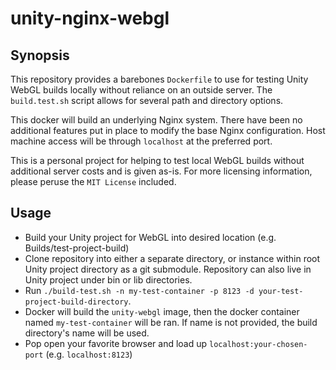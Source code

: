 # unity-nginx-webgl

## Synopsis

This repository provides a barebones `Dockerfile` to use for testing Unity WebGL builds locally without reliance on an outside server. The `build.test.sh` script allows for several path and directory options.

This docker will build an underlying Nginx system. There have been no additional features put in place to modify the base Nginx configuration. Host machine access will be through `localhost` at the preferred port.

This is a personal project for helping to test local WebGL builds without additional server costs and is given as-is. For more licensing information, please peruse the `MIT License` included.

## Usage

- Build your Unity project for WebGL into desired location (e.g. Builds/test-project-build)
- Clone repository into either a separate directory, or instance within root Unity project directory as a git submodule. Repository can also live in Unity project under bin or lib directories.
- Run `./build-test.sh -n my-test-container -p 8123 -d your-test-project-build-directory`.
- Docker will build the `unity-webgl` image, then the docker container named `my-test-container` will be ran. If name is not provided, the build directory's name will be used.
- Pop open your favorite browser and load up `localhost:your-chosen-port` (e.g. `localhost:8123`)

